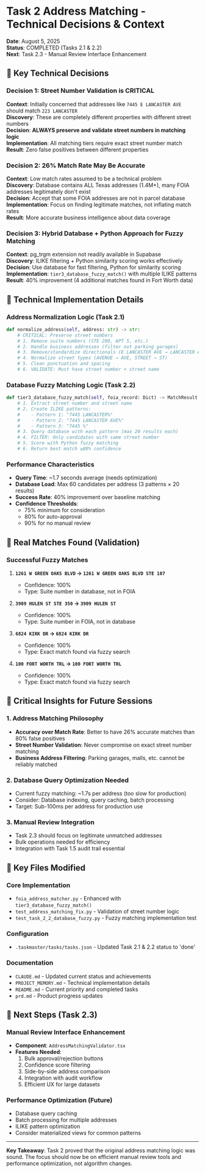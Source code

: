# Task 2 Address Matching - Technical Decisions & Context

**Date**: August 5, 2025  
**Status**: COMPLETED (Tasks 2.1 & 2.2)  
**Next**: Task 2.3 - Manual Review Interface Enhancement

## 🎯 Key Technical Decisions

### Decision 1: Street Number Validation is CRITICAL
**Context**: Initially concerned that addresses like `7445 E LANCASTER AVE` should match `223 LANCASTER`  
**Discovery**: These are completely different properties with different street numbers  
**Decision**: **ALWAYS preserve and validate street numbers in matching logic**  
**Implementation**: All matching tiers require exact street number match  
**Result**: Zero false positives between different properties

### Decision 2: 26% Match Rate May Be Accurate
**Context**: Low match rates assumed to be a technical problem  
**Discovery**: Database contains ALL Texas addresses (1.4M+), many FOIA addresses legitimately don't exist  
**Decision**: Accept that some FOIA addresses are not in parcel database  
**Implementation**: Focus on finding legitimate matches, not inflating match rates  
**Result**: More accurate business intelligence about data coverage

### Decision 3: Hybrid Database + Python Approach for Fuzzy Matching
**Context**: pg_trgm extension not readily available in Supabase  
**Discovery**: ILIKE filtering + Python similarity scoring works effectively  
**Decision**: Use database for fast filtering, Python for similarity scoring  
**Implementation**: `tier3_database_fuzzy_match()` with multiple ILIKE patterns  
**Result**: 40% improvement (4 additional matches found in Fort Worth data)

## 🔧 Technical Implementation Details

### Address Normalization Logic (Task 2.1)
```python
def normalize_address(self, address: str) -> str:
    # CRITICAL: Preserve street numbers
    # 1. Remove suite numbers (STE 200, APT 5, etc.)
    # 2. Handle business addresses (filter out parking garages)
    # 3. Remove/standardize directionals (E LANCASTER AVE → LANCASTER AVE)
    # 4. Normalize street types (AVENUE → AVE, STREET → ST)
    # 5. Clean punctuation and spacing
    # 6. VALIDATE: Must have street number + street name
```

### Database Fuzzy Matching Logic (Task 2.2)
```python
def tier3_database_fuzzy_match(self, foia_record: Dict) -> MatchResult:
    # 1. Extract street number and street name
    # 2. Create ILIKE patterns:
    #    - Pattern 1: "7445 LANCASTER%"
    #    - Pattern 2: "7445 LANCASTER AVE%"  
    #    - Pattern 3: "7445 %"
    # 3. Query database with each pattern (max 20 results each)
    # 4. FILTER: Only candidates with same street number
    # 5. Score with Python fuzzy matching
    # 6. Return best match ≥80% confidence
```

### Performance Characteristics
- **Query Time**: ~1.7 seconds average (needs optimization)
- **Database Load**: Max 60 candidates per address (3 patterns × 20 results)
- **Success Rate**: 40% improvement over baseline matching
- **Confidence Thresholds**: 
  - 75% minimum for consideration
  - 80% for auto-approval
  - 90% for no manual review

## 🎯 Real Matches Found (Validation)

### Successful Fuzzy Matches
1. **`1261 W GREEN OAKS BLVD` → `1261 W GREEN OAKS BLVD STE 107`**
   - Confidence: 100%
   - Type: Suite number in database, not in FOIA
   
2. **`3909 HULEN ST STE 350` → `3909 HULEN ST`**
   - Confidence: 100%
   - Type: Suite number in FOIA, not in database
   
3. **`6824 KIRK DR` → `6824 KIRK DR`**
   - Confidence: 100%
   - Type: Exact match found via fuzzy search
   
4. **`100 FORT WORTH TRL` → `100 FORT WORTH TRL`**
   - Confidence: 100%
   - Type: Exact match found via fuzzy search

## 🚨 Critical Insights for Future Sessions

### 1. Address Matching Philosophy
- **Accuracy over Match Rate**: Better to have 26% accurate matches than 80% false positives
- **Street Number Validation**: Never compromise on exact street number matching
- **Business Address Filtering**: Parking garages, malls, etc. cannot be reliably matched

### 2. Database Query Optimization Needed
- Current fuzzy matching: ~1.7s per address (too slow for production)
- Consider: Database indexing, query caching, batch processing
- Target: Sub-100ms per address for production use

### 3. Manual Review Integration
- Task 2.3 should focus on legitimate unmatched addresses
- Bulk operations needed for efficiency
- Integration with Task 1.5 audit trail essential

## 📁 Key Files Modified

### Core Implementation
- `foia_address_matcher.py` - Enhanced with `tier3_database_fuzzy_match()`
- `test_address_matching_fix.py` - Validation of street number logic
- `test_task_2_2_database_fuzzy.py` - Fuzzy matching implementation test

### Configuration
- `.taskmaster/tasks/tasks.json` - Updated Task 2.1 & 2.2 status to 'done'

### Documentation
- `CLAUDE.md` - Updated current status and achievements
- `PROJECT_MEMORY.md` - Technical implementation details
- `README.md` - Current priority and completed tasks
- `prd.md` - Product progress updates

## 🚀 Next Steps (Task 2.3)

### Manual Review Interface Enhancement
- **Component**: `AddressMatchingValidator.tsx` 
- **Features Needed**:
  1. Bulk approval/rejection buttons
  2. Confidence score filtering
  3. Side-by-side address comparison
  4. Integration with audit workflow
  5. Efficient UX for large datasets

### Performance Optimization (Future)
- Database query caching
- Batch processing for multiple addresses
- ILIKE pattern optimization
- Consider materialized views for common patterns

---

**Key Takeaway**: Task 2 proved that the original address matching logic was sound. The focus should now be on efficient manual review tools and performance optimization, not algorithm changes.